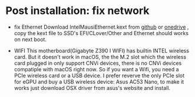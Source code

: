 # Post installation: fix network

- fix Ethernet
  Download IntelMausiEthernet.kext from [github](https://github.com/Mieze/IntelMausiEthernet) or [onedrive](https://onedrive.live.com/?authkey=%21APjCyRpzoAKp4xs&id=FE4038DA929BFB23%21455134&cid=FE4038DA929BFB23) , copy the kext file to SSD's EFI/CLover/Other and Ethernet should works on next boot.

- WIFI
  This motherboard(Gigabyte Z390 I WIFI) has builtin INTEL wireless card. But it doesn't work in macOS, the the M.2 slot which the wireless card plugged in only support CNVi devices, there is no CNVi devices compatiple with macOS right now. So if you want a Wifi, you need a PCIe wireless card or a USB device. I prefer reverve the only PCIe slot for eGPU and buy a USB wireless device: Asus AC53 Nano, to make it works just download OSX driver from asus's website and install.
